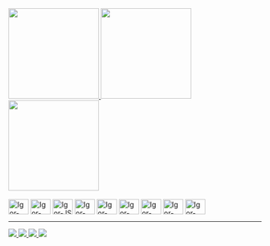 <div>
  <a href='https://github.com/IgorGomesFATEC'>
    <img height='180em' src='https://github-readme-stats.vercel.app/api?username=IgorGomesFATEC&theme=dracula&show_icons=true&include_all_commits=true&count_private=true'/>
    <img height='180em' src='https://github-readme-stats.vercel.app/api/top-langs/?username=IgorGomesFATEC&layout=compact&langs_count=16&theme=dracula'/>
    <img height='180em' src='https://github-readme-stats.vercel.app/api/wakatime?username=igorgomes98&theme=dracula&range=all_time'/>
 </a>
</div>
<div style='display: inline-block'><br>
  <img align='center' alt='Igor-HTML' height= '30' width='40' src="https://cdn.jsdelivr.net/gh/devicons/devicon/icons/html5/html5-plain.svg" />
  <img align='center' alt='Igor-CSS' height= '30' width='40' src="https://cdn.jsdelivr.net/gh/devicons/devicon/icons/css3/css3-plain.svg" />
  <img align='center' alt='Igor-JS' height= '30' width='40' src="https://cdn.jsdelivr.net/gh/devicons/devicon/icons/javascript/javascript-plain.svg" />
  <img align='center' alt='Igor-DOT' height= '30' width='40' src="https://cdn.jsdelivr.net/gh/devicons/devicon/icons/dot-net/dot-net-plain.svg" />        
  <img align='center' alt='Igor-CSHARP' height= '30' width='40' src="https://cdn.jsdelivr.net/gh/devicons/devicon/icons/csharp/csharp-plain.svg" />
  <img align='center' alt='Igor-FLUTTER' height= '30' width='40' src="https://cdn.jsdelivr.net/gh/devicons/devicon/icons/flutter/flutter-plain.svg" />
  <img align='center' alt='Igor-DART' height= '30' width='40' src="https://cdn.jsdelivr.net/gh/devicons/devicon/icons/dart/dart-plain.svg" />
  <img align='center' alt='Igor-PHP' height= '30' width='40'src="https://cdn.jsdelivr.net/gh/devicons/devicon/icons/php/php-plain.svg" />
  <img align='center' alt='Igor-FIREBASE' height= '30' width='40' src="https://cdn.jsdelivr.net/gh/devicons/devicon/icons/firebase/firebase-plain.svg" />
</div>
<hr>
<div>
  <a href='https://www.facebook.com/igor.gomes.370515/' target='_blank'>
    <img src='https://img.shields.io/badge/Facebook-1877F2?style=for-the-badge&logo=facebook&logoColor=white' target="_blank">
  </a>
  <a href='https://www.instagram.com/igorgomes98/' target='_blank'>
    <img src='https://img.shields.io/badge/Instagram-E4405F?style=for-the-badge&logo=instagram&logoColor=white' target="_blank">
  </a>
  <a href='https://www.linkedin.com/in/igor-gomes-76b59a144/' target='_blank'>
    <img src='https://img.shields.io/badge/LinkedIn-0077B5?style=for-the-badge&logo=linkedin&logoColor=white' target="_blank">
  </a>
  <a href='mailto:iagomes95@gmail.com'>
    <img src='https://img.shields.io/badge/Gmail-D14836?style=for-the-badge&logo=gmail&logoColor=white' target="_blank">
  </a>
</div>
 
